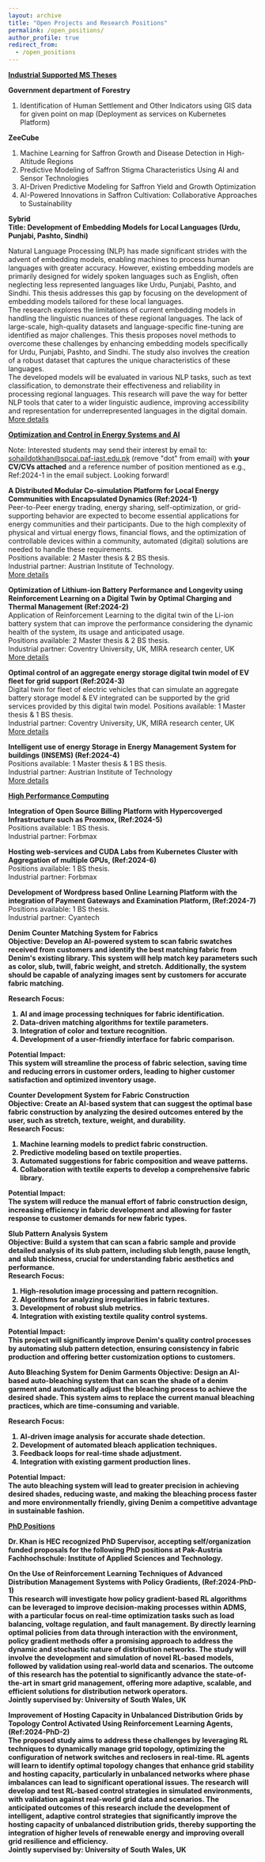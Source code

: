 ```yaml
---
layout: archive
title: "Open Projects and Research Positions"
permalink: /open_positions/
author_profile: true
redirect_from:
  - /open_positions
---
```

<b><u>Industrial Supported MS Theses</u></b>

**Government department of Forestry**  
1. Identification of Human Settlement and Other Indicators using GIS data for given point on map (Deployment as services on Kubernetes Platform)

**ZeeCube**
1.	Machine Learning for Saffron Growth and Disease Detection in High-Altitude Regions
2.	Predictive Modeling of Saffron Stigma Characteristics Using AI and Sensor Technologies
3.	AI-Driven Predictive Modeling for Saffron Yield and Growth Optimization
4.	AI-Powered Innovations in Saffron Cultivation: Collaborative Approaches to Sustainability

**Sybrid**  
**Title: Development of Embedding Models for Local Languages (Urdu, Punjabi, Pashto, Sindhi)** 

Natural Language Processing (NLP) has made significant strides with the advent of embedding models, enabling machines to process human languages with greater accuracy. However, existing embedding models are primarily designed for widely spoken languages such as English, often neglecting less represented languages like Urdu, Punjabi, Pashto, and Sindhi. This thesis addresses this gap by focusing on the development of embedding models tailored for these local languages.  
The research explores the limitations of current embedding models in handling the linguistic nuances of these regional languages. The lack of large-scale, high-quality datasets and language-specific fine-tuning are identified as major challenges. This thesis proposes novel methods to overcome these challenges by enhancing embedding models specifically for Urdu, Punjabi, Pashto, and Sindhi. The study also involves the creation of a robust dataset that captures the unique characteristics of these languages.  
The developed models will be evaluated in various NLP tasks, such as text classification, to demonstrate their effectiveness and reliability in processing regional languages. This research will pave the way for better NLP tools that cater to a wider linguistic audience, improving accessibility and representation for underrepresented languages in the digital domain.   
[More details](http://emesk.github.io/files/sybrid_mbedding_models.pdf)

<b><u>Optimization and Control in Energy Systems and AI</u></b>   

Note: Interested students may send their interest by email to: sohaildotkhan@spcai.paf-iast.edu.pk (remove "dot" from email) with **your CV/CVs attached** and a reference number of position mentioned as e.g., Ref:2024-1 in the email subject. Looking forward!    

**A Distributed Modular Co-simulation Platform for Local Energy Communities with Encapsulated Dynamics (Ref:2024-1)**  
Peer-to-Peer energy trading, energy sharing, self-optimization, or grid-supporting behavior are expected to become essential applications for energy communities and their participants. Due to the high complexity of physical and virtual energy flows, financial flows, and the optimization of controllable devices within a community, automated (digital) solutions are needed to handle these requirements.  
Positions available: 2 Master thesis & 2 BS thesis.  
Industrial partner: Austrian Institute of Technology.  
[More details](http://emesk.github.io/files/local_energy_communities.pdf)

**Optimization of Lithium-ion Battery Performance and Longevity using Reinforcement Learning on a Digital Twin by Optimal Charging and Thermal Management (Ref:2024-2)**  
Application of Reinforcement Learning to the digital twin of the Li-ion battery system that can improve the performance considering the dynamic health of the system, its usage and anticipated usage.  
Positions available: 2 Master thesis & 2 BS thesis.  
Industrial partner: Coventry University, UK, MIRA research center, UK  
[More details](http://emesk.github.io/files/RL_energy_storage_system.pdf)

**Optimal control of an aggregate energy storage digital twin model of EV fleet for grid support (Ref:2024-3)**  
Digital twin for fleet of electric vehicles that can simulate an aggregate battery storage model & EV integrated can be supported by the grid services provided by this digital twin model.
Positions available: 1 Master thesis & 1 BS thesis.  
Industrial partner: Coventry University, UK, MIRA research center, UK    
[More details](http://emesk.github.io/files/EV_fleet_aggregate_control.pdf)

**Intelligent use of energy Storage in Energy Management System for buildings (INSEMS) (Ref:2024-4)**  
Positions available: 1 Master thesis & 1 BS thesis.  
Industrial partner: Austrian Institute of Technology  
[More details](http://emesk.github.io/files/insems.pdf)

<b><u>High Performance Computing</u></b> 

**Integration of Open Source Billing Platform with Hypercoverged Infrastructure such as Proxmox, (Ref:2024-5)**  
Positions available: 1 BS thesis.  
Industrial partner: Forbmax  

**Hosting web-services and CUDA Labs from Kubernetes Cluster with Aggregation of multiple GPUs, (Ref:2024-6)**  
Positions available: 1 BS thesis.  
Industrial partner: Forbmax   

**Development of Wordpress based Online Learning Platform with the integration of Payment Gateways and Examination Platform, (Ref:2024-7)**  
Positions available: 1 BS thesis.  
Industrial partner: Cyantech   

**Denim**
<b>Counter Matching System for Fabrics<b>  
Objective: Develop an AI-powered system to scan fabric swatches received from customers and identify the best matching fabric from Denim's existing library. This system will help match key parameters such as color, slub, twill, fabric weight, and stretch. Additionally, the system should be capable of analyzing images sent by customers for accurate fabric matching.

Research Focus:  
1. AI and image processing techniques for fabric identification.  
2. Data-driven matching algorithms for textile parameters.  
3. Integration of color and texture recognition.  
4. Development of a user-friendly interface for fabric comparison.  

Potential Impact:  
This system will streamline the process of fabric selection, saving time and reducing errors in customer orders, leading to higher customer satisfaction and optimized inventory usage.

<b>Counter Development System for Fabric Construction<b>  
Objective: Create an AI-based system that can suggest the optimal base fabric construction by analyzing the desired outcomes entered by the user, such as stretch, texture, weight, and durability.  
Research Focus:  
1. Machine learning models to predict fabric construction.
2. Predictive modeling based on textile properties. 
3. Automated suggestions for fabric composition and weave patterns. 
4. Collaboration with textile experts to develop a comprehensive fabric library.  

Potential Impact:  
The system will reduce the manual effort of fabric construction design, increasing efficiency in fabric development and allowing for faster response to customer demands for new fabric types.  


<b>Slub Pattern Analysis System<b>  
Objective: Build a system that can scan a fabric sample and provide detailed analysis of its slub pattern, including slub length, pause length, and slub thickness, crucial for understanding fabric aesthetics and performance.  
Research Focus:  
1. High-resolution image processing and pattern recognition.  
2. Algorithms for analyzing irregularities in fabric textures.  
3. Development of robust slub metrics.  
4. Integration with existing textile quality control systems.

Potential Impact:  
This project will significantly improve Denim's quality control processes by automating slub pattern detection, ensuring consistency in fabric production and offering better customization options to customers.  

<b>Auto Bleaching System for Denim Garments<b>
Objective: Design an AI-based auto-bleaching system that can scan the shade of a denim garment and automatically adjust the bleaching process to achieve the desired shade. This system aims to replace the current manual bleaching practices, which are time-consuming and variable.  

Research Focus:  
1. AI-driven image analysis for accurate shade detection.  
2. Development of automated bleach application techniques.  
3. Feedback loops for real-time shade adjustment.  
4. Integration with existing garment production lines.

Potential Impact:  
The auto bleaching system will lead to greater precision in achieving desired shades, reducing waste, and making the bleaching process faster and more environmentally friendly, giving Denim a competitive advantage in sustainable fashion.  

<b><u>PhD Positions</u></b>  

Dr. Khan is HEC recognized PhD Supervisor, accepting self/organization funded proposals for the following PhD positions at Pak-Austria Fachhochschule: Institute of Applied Sciences and Technology.  

**On the Use of Reinforcement Learning Techniques of Advanced Distribution Management Systems with Policy Gradients, (Ref:2024-PhD-1)**  
This research will investigate how policy gradient-based RL algorithms can be leveraged to improve decision-making processes within ADMS, with a particular focus on real-time optimization tasks such as load balancing, voltage regulation, and fault management. By directly learning optimal policies from data through interaction with the environment, policy gradient methods offer a promising approach to address the dynamic and stochastic nature of distribution networks. The study will involve the development and simulation of novel RL-based models, followed by validation using real-world data and scenarios. The outcome of this research has the potential to significantly advance the state-of-the-art in smart grid management, offering more adaptive, scalable, and efficient solutions for distribution network operators.  
Jointly supervised by: University of South Wales, UK  

**Improvement of Hosting Capacity in Unbalanced Distribution Grids by Topology Control Activated Using Reinforcement Learning Agents, (Ref:2024-PhD-2)**  
The proposed study aims to address these challenges by leveraging RL techniques to dynamically manage grid topology, optimizing the configuration of network switches and reclosers in real-time. RL agents will learn to identify optimal topology changes that enhance grid stability and hosting capacity, particularly in unbalanced networks where phase imbalances can lead to significant operational issues. The research will develop and test RL-based control strategies in simulated environments, with validation against real-world grid data and scenarios. The anticipated outcomes of this research include the development of intelligent, adaptive control strategies that significantly improve the hosting capacity of unbalanced distribution grids, thereby supporting the integration of higher levels of renewable energy and improving overall grid resilience and efficiency.  
Jointly supervised by: University of South Wales, UK  








